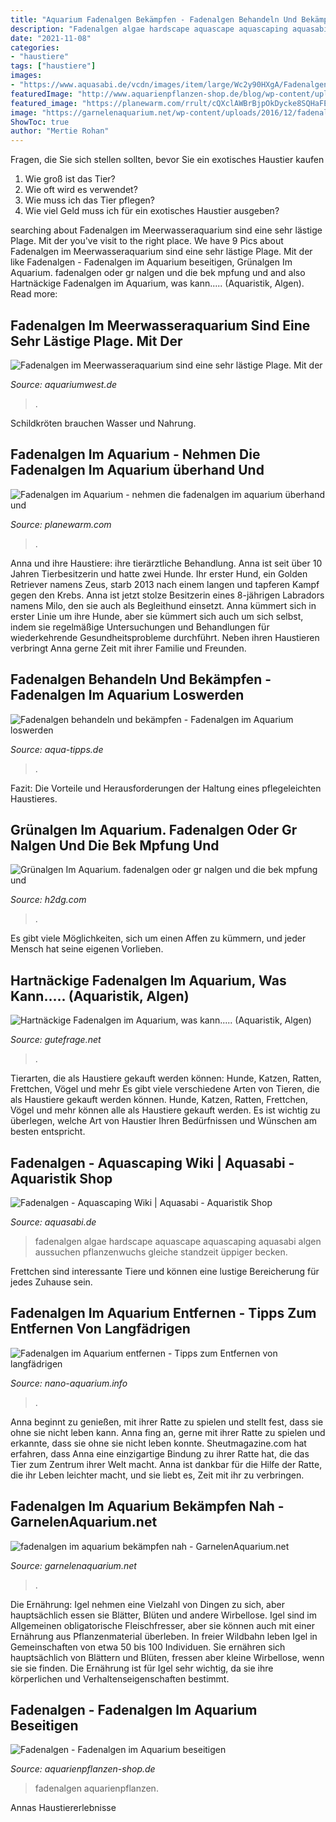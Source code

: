 ```yaml
---
title: "Aquarium Fadenalgen Bekämpfen - Fadenalgen Behandeln Und Bekämpfen"
description: "Fadenalgen algae hardscape aquascape aquascaping aquasabi algen aussuchen pflanzenwuchs gleiche standzeit üppiger becken"
date: "2021-11-08"
categories:
- "haustiere"
tags: ["haustiere"]
images:
- "https://www.aquasabi.de/vcdn/images/item/large/Wc2y90HXgA/Fadenalgen#4.jpg"
featuredImage: "http://www.aquarienpflanzen-shop.de/blog/wp-content/uploads/2017/05/Fadenalgen_titel.jpg"
featured_image: "https://planewarm.com/rrult/cQXclAWBrBjpOkDycke8SQHaFE.jpg"
image: "https://garnelenaquarium.net/wp-content/uploads/2016/12/fadenalgen-im-aquarium-bekaempfen.jpg"
ShowToc: true
author: "Mertie Rohan"
---
```



Fragen, die Sie sich stellen sollten, bevor Sie ein exotisches Haustier kaufen
1. Wie groß ist das Tier?
2. Wie oft wird es verwendet?
3. Wie muss ich das Tier pflegen?
4. Wie viel Geld muss ich für ein exotisches Haustier ausgeben?

	

		
searching about Fadenalgen im Meerwasseraquarium sind eine sehr lästige Plage. Mit der you've visit to the right place. We have 9 Pics about Fadenalgen im Meerwasseraquarium sind eine sehr lästige Plage. Mit der like Fadenalgen - Fadenalgen im Aquarium beseitigen, Grünalgen Im Aquarium. fadenalgen oder gr nalgen und die bek mpfung und and also Hartnäckige Fadenalgen im Aquarium, was kann..... (Aquaristik, Algen). Read more:
		
    
## Fadenalgen Im Meerwasseraquarium Sind Eine Sehr Lästige Plage. Mit Der

<img loading=lazy src="https://www.aquariumwest.de/wp-content/uploads/2016/08/Canon-04.11.2015-005-683x1024.jpg" onerror="this.onerror=null;this.src='https://tse4.mm.bing.net/th?id=OIP.7IWxSMNAJg01zqVn_BvgPwHaLG&amp;pid=15.1';" alt="Fadenalgen im Meerwasseraquarium sind eine sehr lästige Plage. Mit der">

_Source: aquariumwest.de_

>. 

	

Schildkröten brauchen Wasser und Nahrung.

    
## Fadenalgen Im Aquarium - Nehmen Die Fadenalgen Im Aquarium überhand Und

<img loading=lazy src="https://planewarm.com/rrult/cQXclAWBrBjpOkDycke8SQHaFE.jpg" onerror="this.onerror=null;this.src='https://tse1.mm.bing.net/th?id=OIP.sSlIkVfMuOdYbI2ai-ks1AAAAA&amp;pid=15.1';" alt="Fadenalgen im Aquarium - nehmen die fadenalgen im aquarium überhand und">

_Source: planewarm.com_

>. 

	

Anna und ihre Haustiere: ihre tierärztliche Behandlung.
Anna ist seit über 10 Jahren Tierbesitzerin und hatte zwei Hunde. Ihr erster Hund, ein Golden Retriever namens Zeus, starb 2013 nach einem langen und tapferen Kampf gegen den Krebs. Anna ist jetzt stolze Besitzerin eines 8-jährigen Labradors namens Milo, den sie auch als Begleithund einsetzt. Anna kümmert sich in erster Linie um ihre Hunde, aber sie kümmert sich auch um sich selbst, indem sie regelmäßige Untersuchungen und Behandlungen für wiederkehrende Gesundheitsprobleme durchführt. Neben ihren Haustieren verbringt Anna gerne Zeit mit ihrer Familie und Freunden.

    
## Fadenalgen Behandeln Und Bekämpfen - Fadenalgen Im Aquarium Loswerden

<img loading=lazy src="https://www.aqua-tipps.de/wp-content/uploads/2018/08/fadenalgen-300x199.jpg" onerror="this.onerror=null;this.src='https://tse3.mm.bing.net/th?id=OIP.qVu_0mREVj6QPT0PZMymfAAAAA&amp;pid=15.1';" alt="Fadenalgen behandeln und bekämpfen - Fadenalgen im Aquarium loswerden">

_Source: aqua-tipps.de_

>. 

	

Fazit: Die Vorteile und Herausforderungen der Haltung eines pflegeleichten Haustieres.

    
## Grünalgen Im Aquarium. Fadenalgen Oder Gr Nalgen Und Die Bek Mpfung Und

<img loading=lazy src="https://images.gutefrage.net/media/fragen/bilder/hartnaeckige--fadenalgen-im-aquarium-was-kann/1_original.jpg?v=1404063115000" onerror="this.onerror=null;this.src='https://tse1.mm.bing.net/th?id=OIP.j1MGS0JJW477nMMYa5xGcAHaEK&amp;pid=15.1';" alt="Grünalgen Im Aquarium. fadenalgen oder gr nalgen und die bek mpfung und">

_Source: h2dg.com_

>. 

	

Es gibt viele Möglichkeiten, sich um einen Affen zu kümmern, und jeder Mensch hat seine eigenen Vorlieben.

    
## Hartnäckige Fadenalgen Im Aquarium, Was Kann..... (Aquaristik, Algen)

<img loading=lazy src="https://images.gutefrage.net/media/fragen/bilder/hartnaeckige--fadenalgen-im-aquarium-was-kann/0_big.jpg?v=1404063115000" onerror="this.onerror=null;this.src='https://tse1.mm.bing.net/th?id=OIP.IDOJkQ4xt6euAxHJaEW3YgHaEJ&amp;pid=15.1';" alt="Hartnäckige Fadenalgen im Aquarium, was kann..... (Aquaristik, Algen)">

_Source: gutefrage.net_

>. 

	

Tierarten, die als Haustiere gekauft werden können: Hunde, Katzen, Ratten, Frettchen, Vögel und mehr
Es gibt viele verschiedene Arten von Tieren, die als Haustiere gekauft werden können. Hunde, Katzen, Ratten, Frettchen, Vögel und mehr können alle als Haustiere gekauft werden. Es ist wichtig zu überlegen, welche Art von Haustier Ihren Bedürfnissen und Wünschen am besten entspricht.

    
## Fadenalgen - Aquascaping Wiki | Aquasabi - Aquaristik Shop

<img loading=lazy src="https://www.aquasabi.de/vcdn/images/item/large/Wc2y90HXgA/Fadenalgen#4.jpg" onerror="this.onerror=null;this.src='https://tse2.mm.bing.net/th?id=OIP.bHThXCPIK5utP_oZDoB9qQHaC7&amp;pid=15.1';" alt="Fadenalgen - Aquascaping Wiki | Aquasabi - Aquaristik Shop">

_Source: aquasabi.de_

>fadenalgen algae hardscape aquascape aquascaping aquasabi algen aussuchen pflanzenwuchs gleiche standzeit üppiger becken. 

	

Frettchen sind interessante Tiere und können eine lustige Bereicherung für jedes Zuhause sein.

    
## Fadenalgen Im Aquarium Entfernen - Tipps Zum Entfernen Von Langfädrigen

<img loading=lazy src="http://www.nano-aquarium.info/wp-content/uploads/2012/04/fadenalgen-aquarium-pflanze-210x140.jpg" onerror="this.onerror=null;this.src='https://tse1.mm.bing.net/th?id=OIP.K1fyYhtcG_yKzcZcivSMRQAAAA&amp;pid=15.1';" alt="Fadenalgen im Aquarium entfernen - Tipps zum Entfernen von langfädrigen">

_Source: nano-aquarium.info_

>. 

	

Anna beginnt zu genießen, mit ihrer Ratte zu spielen und stellt fest, dass sie ohne sie nicht leben kann.
Anna fing an, gerne mit ihrer Ratte zu spielen und erkannte, dass sie ohne sie nicht leben konnte. Sheutmagazine.com hat erfahren, dass Anna eine einzigartige Bindung zu ihrer Ratte hat, die das Tier zum Zentrum ihrer Welt macht. Anna ist dankbar für die Hilfe der Ratte, die ihr Leben leichter macht, und sie liebt es, Zeit mit ihr zu verbringen.

    
## Fadenalgen Im Aquarium Bekämpfen Nah - GarnelenAquarium.net

<img loading=lazy src="https://garnelenaquarium.net/wp-content/uploads/2016/12/fadenalgen-im-aquarium-bekaempfen.jpg" onerror="this.onerror=null;this.src='https://tse2.mm.bing.net/th?id=OIP.au1SElvO5vnlTra3YlvL4gAAAA&amp;pid=15.1';" alt="fadenalgen im aquarium bekämpfen nah - GarnelenAquarium.net">

_Source: garnelenaquarium.net_

>. 

	

Die Ernährung: Igel nehmen eine Vielzahl von Dingen zu sich, aber hauptsächlich essen sie Blätter, Blüten und andere Wirbellose.
Igel sind im Allgemeinen obligatorische Fleischfresser, aber sie können auch mit einer Ernährung aus Pflanzenmaterial überleben. In freier Wildbahn leben Igel in Gemeinschaften von etwa 50 bis 100 Individuen. Sie ernähren sich hauptsächlich von Blättern und Blüten, fressen aber kleine Wirbellose, wenn sie sie finden. Die Ernährung ist für Igel sehr wichtig, da sie ihre körperlichen und Verhaltenseigenschaften bestimmt.

    
## Fadenalgen - Fadenalgen Im Aquarium Beseitigen

<img loading=lazy src="http://www.aquarienpflanzen-shop.de/blog/wp-content/uploads/2017/05/Fadenalgen_titel.jpg" onerror="this.onerror=null;this.src='https://tse3.mm.bing.net/th?id=OIP.OtMyKu1FTfD-aTUpsfGXmQHaEy&amp;pid=15.1';" alt="Fadenalgen - Fadenalgen im Aquarium beseitigen">

_Source: aquarienpflanzen-shop.de_

>fadenalgen aquarienpflanzen. 

	

Annas Haustiererlebnisse

